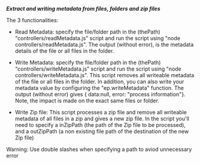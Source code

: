**_Extract and writing metadata from files, folders and zip files_**

The 3 functionalities:

- Read Metadata: specify the file/folder path in the (thePath) "controllers/readMetadata.js" script and run the script using "node controllers/readMetadata.js". The output (without error), is the metadata details of the file or all files in the folder.

- Write Metadata: specify the file/folder path in the (thePath) "controllers/writeMetadata.js" script and run the script using "node controllers/writeMetadata.js". This script removes all writeable metadata of the file or all files in the folder. In addition, you can also write your metadata value by configuring the "ep.writeMetadata" function. The output (without error) gives { data:null, error: "process information"}. Note, the impact is made on the exact same files or folder.

- Write Zip file: This script processes a zip file and remove all writeable metadata of all files in a zip and gives a new zip file. In the script you'll need to specify a inZipPath (the path of the Zip file to be processed), and a outZipPath (a non existing file path of the destination of the new Zip file)

Warning: Use double slashes when specifying a path to aviod unnecessary error
